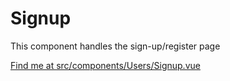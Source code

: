 # Signup

This component handles the sign-up/register page

[Find me at src/components/Users/Signup.vue](https://github.com/FAIRsharing/fairsharing.github.io/tree/master/src/components/Users/Signup.vue)